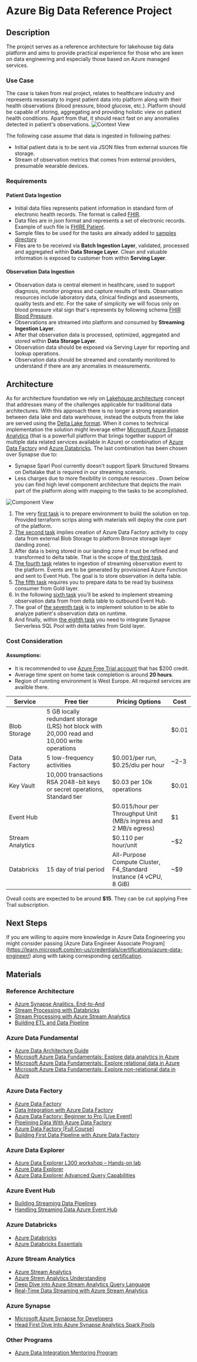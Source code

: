 
# Azure Big Data Reference Project
## Description
The project serves as a reference architecture for lakehouse big data platform and aims to provide practical experience for those who are keen on data engineering and especially those based on Azure managed services.
### Use Case
The case is taken from real project, relates to healthcare industry and represents nessesaty to ingest patient data into platform along with their health observations (blood pressure, blood glucose, etc.). Platform should be capable of storing, aggregating and providing holistic view on patient health conditions. Apart from that, it should react fast on any anomalies detected in patient's observations.
![Context View](materials/images/context-view-v2.png)

The following case assume that data is ingested in following pathes:
 - Initial patient data is to be sent via JSON files from external sources file storage.
 - Stream of observation metrics that comes from external providers, presumable wearable devices.
 ### Requirements
 #### Patient Data Ingestion
 
 - Initial data files represents patient information in standard  form of electronic health records. The format is called [FHIR](https://www.hl7.org/fhir/).
 - Data files are in *json* format and represents a set of electronic records. Example of such file is [FHIRE Patient](https://build.fhir.org/patient-example.json.html).
 - Sample files to be used for the tasks are already added to [samples directory](https://github.com/stanislav-zhurich/azure-big-data-reference-architecture/tree/main/samples)
 - Files are to be received via **Batch Ingestion Layer**, validated, processed and aggregated within **Data Storage Layer**. Clean and valuable information is exposed to customer from within **Serving Layer**.
#### Observation Data Ingestion
- Observation data is central element in healthcare, used to support diagnosis, monitor progress and capture results of tests. Observation resources include laboratory data, clinical findings and assesments, quality tests and etc. For the sake of simplicity we will focus only on blood pressure vital sign that's represents by following schema [FHIR Blood Pressure](https://www.hl7.org/fhir/observation-example-bloodpressure.html).
- Observations are streamed into platform and consumed by **Streaming Ingestion Layer**.
- After that observation data is processed, optimized, aggregated and stored within **Data Storage Layer**.
- Observation data should be exposed via Serving Layer for reporting and lookup operations.
- Observation data should be streamed and constantly monitored to understand if there are any anomalies in measurements.

## Architecture
As for architecture foundation we rely on  [Lakehouse architecture](https://dbricks.co/38dVKYc) concept that addresses many of the challenges applicable for traditional data architectures. With this approach there is no longer a strong separation between data lake and data warehouse, instead the outputs from the lake are served using the [Delta Lake format](https://docs.databricks.com/delta/index.html). When it comes to technical implementation the solution might leverage either [Microsoft Azure Synapse Analytics](https://learn.microsoft.com/en-us/azure/synapse-analytics/overview-what-is) (that is a powerfull platform that brings together support of multiple data related services available in Azure) or combination of [Azure Data Factory](https://learn.microsoft.com/en-us/azure/data-factory/introduction) and [Azure Databricks](https://learn.microsoft.com/en-us/azure/databricks/getting-started/). The last combination has been chosen over Synapse due to:

 - Synapse Sparl Pool currently doesn't support Spark Structured Streams on Deltalake that is required in our streaming scenario.
 - Less charges due to more flexibility in compute resources .
 Down below you can find high level component architecture that depicts the main part of the platform along with mapping to the tasks to be acomplished.

![Component View](materials/images/component-view-v3.drawio.png)

 1. The very [first task](https://github.com/stanislav-zhurich/azure-big-data-reference-architecture/tree/main/tasks/task-1%20%28setup%20environment%29) is to prepare environment to build the solution on top. Provided terraform scrips along with materials will deploy the core part of the platform.
 2. [The second task](https://github.com/stanislav-zhurich/azure-big-data-reference-architecture/tree/main/tasks/task-2%20%28batching%20-%20copy%20from%20source%20to%20bronze%29) implies creation of Azure Data Factory activity to copy data from external Blob Storage to platform Bronze storage layer (landing zone).
 3. After data is being stored in our landing zone it must be refined and transformed to delta table. That is the scope of [the third task](https://github.com/stanislav-zhurich/azure-big-data-reference-architecture/tree/main/tasks/task-3%20%28batching%20-%20copy%20from%20bronze%20to%20silver%29).
 4.  [The fourth task](https://github.com/stanislav-zhurich/azure-big-data-reference-architecture/tree/main/tasks/task-4%20%28streaming%20-%20read%20streaming%20data%20from%20source%29) relates to ingestion of streaming observation event to the platform. Events are to be generated by provisioned Azure Function and sent to Event Hub. The goal is to store observation in delta table.
 5. [The fifth task](https://github.com/stanislav-zhurich/azure-big-data-reference-architecture/tree/main/tasks/task-5%20%28batching%20-%20copy%20from%20silver%20to%20gold%29) requires you to prepare data to be read by business consumer from Gold layer. 
 6. In the following [sixth task](https://github.com/stanislav-zhurich/azure-big-data-reference-architecture/tree/main/tasks/task-6%20%28streaming%20-%20write%20to%20event%20hub%29) you'll be asked to implement streaming observation data from from delta table to outbound Event Hub.
 7. The goal of [the seventh task](https://github.com/stanislav-zhurich/azure-big-data-reference-architecture/tree/main/tasks/task-7%20%28consumption%20-%20read%20observation%20data%29) is to implement solution to be able to analyze patient's observation data on runtime.
 8. And finally, within [the eighth task](https://github.com/stanislav-zhurich/azure-big-data-reference-architecture/tree/main/tasks/task-8%20%28consumtion%20-%20read%20patient%20data%29) you need to integrate Synapse Serverless SQL Pool with delta tables from Gold layer.
### Cost Consideration
#### Assumptions:
- It is recommended to use [Azure Free Trial account](https://azure.microsoft.com/en-us/free) that has $200 credit. 
- Average time spent on home task completion is around **20 hours**.
- Region of runnting environment is West Europe. All required services are availble there.

|Service| Free tier |Pricing Options |Cost|
|--|--|--|--|
|Blob Storage|5 GB locally redundant storage (LRS) hot block with 20,000 read and 10,000 write operations||$0.01|
|Data Factory|5 low-frequency activities|$0.001/per run, $0.25/diu per hour|~$2-$3
|Key Vault|10,000 transactions RSA 2048-bit keys or secret operations, Standard tier|$0.03 per 10k operations|$0.01|
|Event Hub||$0.015/hour per Throughput Unit (MB/s ingress and 2 MB/s egress)|$1|
|Stream Analytics||$0.110 per hour/unit| ~$2|
|Databricks|15 day of trial period| All-Purpose Compute Cluster, F4_Standard  Instance (4 vCPU, 8 GiB)| ~$9

Oveall costs are expected to be around **$15**. They can be cut applying Free Trail subscription. 

## Next Steps

If you are willing to aquire more knowledge in Azure Data Engineering you might consider passing [Azure Data Engineer Associate Program] (https://learn.microsoft.com/en-us/credentials/certifications/azure-data-engineer/) along with taking corresponding [certification](https://learn.microsoft.com/en-us/credentials/certifications/exams/dp-203/).

## Materials
### Reference Architecture
 - [Azure Synapse Analitics. End-to-And](https://learn.microsoft.com/en-us/azure/architecture/example-scenario/dataplate2e/data-platform-end-to-end?tabs=portal)
 - [Stream Processing with Databricks](https://learn.microsoft.com/en-us/azure/architecture/reference-architectures/data/stream-processing-databricks)
 - [Stream Processing with Azure Stream Analytics](https://learn.microsoft.com/en-us/azure/architecture/reference-architectures/data/stream-processing-stream-analytics)
 - [Building ETL and Data Pipeline](https://videoportal.epam.com/video/kaEOA2Je)
### Azure Data Fundamental
-  [Azure Data Architecture Guide](https://learn.microsoft.com/en-us/azure/architecture/data-guide/)
-  [Microsoft Azure Data Fundamentals: Explore data analytics in Azure](https://learn.microsoft.com/en-us/training/paths/azure-data-fundamentals-explore-core-data-concepts/)
-   [Microsoft Azure Data Fundamentals: Explore relational data in Azure](https://learn.microsoft.com/en-us/training/paths/azure-data-fundamentals-explore-relational-data/)
-   [Microsoft Azure Data Fundamentals: Explore non-relational data in Azure](https://learn.microsoft.com/en-us/training/paths/azure-data-fundamentals-explore-non-relational-data/)
### Azure Data Factory
- [Azure Data Factory](https://learn.microsoft.com/en-us/azure/data-factory/introduction)
- [Data Integration with Azure Data Factory](https://learn.epam.com/detailsPage?id=40e290c3-6739-4945-b92e-258025451fe5)
- [Azure Data Factory: Beginner to Pro [Live Event]](https://www.youtube.com/watch?v=DLmlFlQGQWo)
- [Pipelining Data With Azure Data Factory](https://www.linkedin.com/learning/azure-data-factory-17547557/pipelining-data-with-azure-data-factory?u=2113185)
- [Azure Data Factory [Full Course]](https://www.youtube.com/watch?v=Ej-rpXs3yz0)
- [Building First Data Pipeline with Azure Data Factory](https://www.pluralsight.com/courses/building-first-data-pipeline-azure-data-factory)

### Azure Data Explorer
- [Azure Data Explorer L300 workshop – Hands-on lab](https://www.youtube.com/watch?v=ZyXppoFRiC8)
- [Azure Data Explorer](https://www.youtube.com/playlist?list=PLwyttaal5U3qNSYVtJ5tS9Xqn2AzHFaCR)
- [Azure Data Explorer Advanced Query Capabilities](https://www.pluralsight.com/courses/microsoft-azure-data-explorer-advanced-query-capabilities)

### Azure Event Hub
- [Building Streaming Data Pipelines](https://www.pluralsight.com/courses/microsoft-azure-building-streaming-data-pipelines)
- [Handling Streaming Data Azure Event Hub](https://www.pluralsight.com/courses/handling-streaming-data-azure-event-hub)

### Azure Databricks
- [Azure Databricks](https://learn.microsoft.com/en-us/azure/databricks/)
- [Azure Databricks Essentials](https://www.linkedin.com/learning/azure-spark-databricks-essential-training/optimize-data-pipelines?dApp=53239054&leis=LAA&u=2113185)
### Azure Stream Analytics
- [Azure Stream Analytics](https://learn.microsoft.com/en-us/azure/stream-analytics/)
- [Azure Strem Analytics Understanding](https://www.pluralsight.com/courses/azure-stream-analytics-understanding)
- [Deep Dive into Azure Stream Analytics Query Language](https://learn.microsoft.com/en-us/shows/cloud-and-enterprise-premium/deep-dive-azure-stream-analytics-query-language)
- [Real-Time Data Streaming with Azure Stream Analytics](https://www.youtube.com/watch?v=ApMjurulHBM)



### Azure Synapse
- [Microsoft Azure Synapse for Developers](https://learn.epam.com/detailsPage?id=3d6972ab-70fe-4143-adf5-d845ae1bc867)        
- [Head First Dive Into Azure Synapse Analytics Spark Pools](https://www.youtube.com/watch?v=ZZBaXGCcJWQ)        

### Other Programs
- [Azure Data Integration Mentoring Program](https://learn.epam.com/detailsPage?id=9ada9581-85ef-41a4-be42-340452be3e93)
